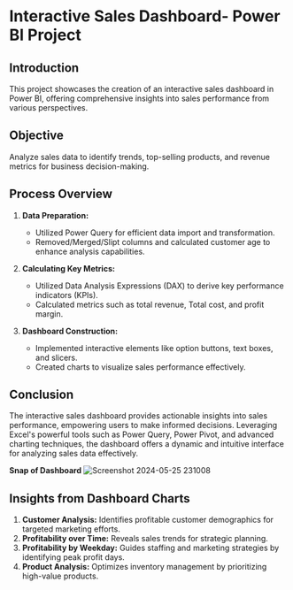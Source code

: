 # Interactive Sales Dashboard- Power BI Project

## Introduction
This project showcases the creation of an interactive sales dashboard in Power BI, offering comprehensive insights into sales performance from various perspectives.

## Objective
Analyze sales data to identify trends, top-selling products, and revenue metrics for business decision-making.

## Process Overview
1. **Data Preparation:**
   - Utilized Power Query for efficient data import and transformation.
   - Removed/Merged/Slipt columns and calculated customer age to enhance analysis capabilities.

2. **Calculating Key Metrics:**
   - Utilized Data Analysis Expressions (DAX) to derive key performance indicators (KPIs).
   - Calculated metrics such as total revenue, Total cost, and profit margin.

3. **Dashboard Construction:**
   - Implemented interactive elements like option buttons, text boxes, and slicers.
   - Created charts to visualize sales performance effectively.
   
## Conclusion
The interactive sales dashboard provides actionable insights into sales performance, empowering users to make informed decisions. Leveraging Excel's powerful tools such as Power Query, Power Pivot, and advanced charting techniques, the dashboard offers a dynamic and intuitive interface for analyzing sales data effectively.

**Snap of Dashboard**
![Screenshot 2024-05-25 231008](https://github.com/Kennycrown007/Sales-Dashboard/assets/77555958/aac78f5b-dae3-4f31-ab13-0e2f3078e24f)

## Insights from Dashboard Charts
1. **Customer Analysis:** Identifies profitable customer demographics for targeted marketing efforts.
2. **Profitability over Time:** Reveals sales trends for strategic planning.
3. **Profitability by Weekday:** Guides staffing and marketing strategies by identifying peak profit days.
4. **Product Analysis:** Optimizes inventory management by prioritizing high-value products.

